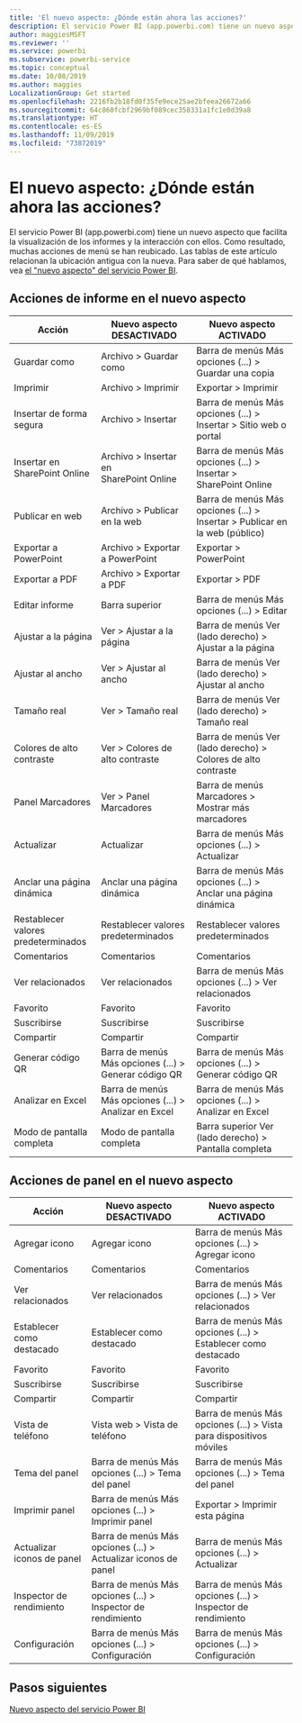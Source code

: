 ```yaml
---
title: 'El nuevo aspecto: ¿Dónde están ahora las acciones?'
description: El servicio Power BI (app.powerbi.com) tiene un nuevo aspecto, y muchas acciones se han reubicado. En este artículo se incluye una tabla que establece una correspondencia entre las ubicaciones antiguas y las nuevas.
author: maggiesMSFT
ms.reviewer: ''
ms.service: powerbi
ms.subservice: powerbi-service
ms.topic: conceptual
ms.date: 10/08/2019
ms.author: maggies
LocalizationGroup: Get started
ms.openlocfilehash: 2216fb2b18fd0f35fe9ece25ae2bfeea26672a66
ms.sourcegitcommit: 64c860fcbf2969bf089cec358331a1fc1e0d39a8
ms.translationtype: HT
ms.contentlocale: es-ES
ms.lasthandoff: 11/09/2019
ms.locfileid: "73872019"
---
```

# <a name="the-new-look-where-did-the-actions-go"></a>El nuevo aspecto: ¿Dónde están ahora las acciones?

El servicio Power BI (app.powerbi.com) tiene un nuevo aspecto que facilita la visualización de los informes y la interacción con ellos. Como resultado, muchas acciones de menú se han reubicado. Las tablas de este artículo relacionan la ubicación antigua con la nueva. Para saber de qué hablamos, vea [el "nuevo aspecto" del servicio Power BI](service-new-look.md).

## <a name="report-actions-in-the-new-look"></a>Acciones de informe en el nuevo aspecto

|Acción  |Nuevo aspecto DESACTIVADO  |Nuevo aspecto ACTIVADO  |
|---------|---------|---------|
| Guardar como | Archivo > Guardar como  | Barra de menús Más opciones (...) > Guardar una copia |
| Imprimir | Archivo > Imprimir | Exportar > Imprimir |
| Insertar de forma segura | Archivo > Insertar | Barra de menús Más opciones (...) > Insertar > Sitio web o portal |
| Insertar en SharePoint Online | Archivo > Insertar en SharePoint Online | Barra de menús Más opciones (...) > Insertar > SharePoint Online |
| Publicar en web | Archivo > Publicar en la web | Barra de menús Más opciones (...) > Insertar > Publicar en la web (público) |
| Exportar a PowerPoint | Archivo > Exportar a PowerPoint | Exportar > PowerPoint |
| Exportar a PDF | Archivo > Exportar a PDF | Exportar > PDF |
|Editar informe  | Barra superior   | Barra de menús Más opciones (...) > Editar |
| Ajustar a la página | Ver > Ajustar a la página | Barra de menús Ver (lado derecho) > Ajustar a la página |
| Ajustar al ancho | Ver > Ajustar al ancho | Barra de menús Ver (lado derecho) > Ajustar al ancho |
| Tamaño real | Ver > Tamaño real | Barra de menús Ver (lado derecho) > Tamaño real |
| Colores de alto contraste | Ver > Colores de alto contraste | Barra de menús Ver (lado derecho) > Colores de alto contraste |
| Panel Marcadores | Ver > Panel Marcadores |  Barra de menús Marcadores > Mostrar más marcadores |
| Actualizar | Actualizar | Barra de menús Más opciones (...) > Actualizar |
| Anclar una página dinámica | Anclar una página dinámica | Barra de menús Más opciones (...) > Anclar una página dinámica |
| Restablecer valores predeterminados | Restablecer valores predeterminados | Restablecer valores predeterminados |
| Comentarios | Comentarios | Comentarios |
| Ver relacionados | Ver relacionados | Barra de menús Más opciones (...) > Ver relacionados |
| Favorito | Favorito | Favorito |
| Suscribirse | Suscribirse |Suscribirse |
| Compartir | Compartir | Compartir |
| Generar código QR | Barra de menús Más opciones (...) > Generar código QR | Barra de menús Más opciones (...) > Generar código QR |
| Analizar en Excel | Barra de menús Más opciones (...) > Analizar en Excel | Barra de menús Más opciones (...) > Analizar en Excel |
| Modo de pantalla completa | Modo de pantalla completa | Barra superior Ver (lado derecho) > Pantalla completa |

## <a name="dashboard-actions-in-the-new-look"></a>Acciones de panel en el nuevo aspecto

|Acción  |Nuevo aspecto DESACTIVADO  |Nuevo aspecto ACTIVADO  |
|---------|---------|---------|
| Agregar icono | Agregar icono | Barra de menús Más opciones (...) > Agregar icono |
| Comentarios | Comentarios | Comentarios |
| Ver relacionados | Ver relacionados | Barra de menús Más opciones (...) > Ver relacionados |
| Establecer como destacado | Establecer como destacado| Barra de menús Más opciones (...) > Establecer como destacado|
| Favorito | Favorito | Favorito |
| Suscribirse | Suscribirse |Suscribirse |
| Compartir | Compartir | Compartir |
| Vista de teléfono | Vista web > Vista de teléfono | Barra de menús Más opciones (...) > Vista para dispositivos móviles |
| Tema del panel | Barra de menús Más opciones (...) > Tema del panel | Barra de menús Más opciones (...) > Tema del panel |
| Imprimir panel | Barra de menús Más opciones (...) > Imprimir panel | Exportar > Imprimir esta página |
| Actualizar iconos de panel | Barra de menús Más opciones (...) > Actualizar iconos de panel | Barra de menús Más opciones (...) > Actualizar |
| Inspector de rendimiento | Barra de menús Más opciones (...) > Inspector de rendimiento | Barra de menús Más opciones (...) > Inspector de rendimiento |
| Configuración | Barra de menús Más opciones (...) > Configuración | Barra de menús Más opciones (...) > Configuración |

## <a name="next-steps"></a>Pasos siguientes

[Nuevo aspecto del servicio Power BI](service-new-look.md)
